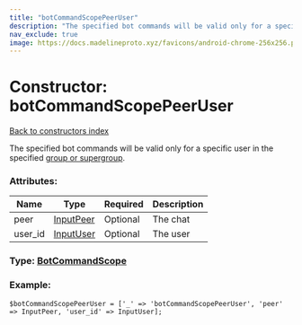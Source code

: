 ```yaml
---
title: "botCommandScopePeerUser"
description: "The specified bot commands will be valid only for a specific user in the specified group or supergroup."
nav_exclude: true
image: https://docs.madelineproto.xyz/favicons/android-chrome-256x256.png
---
```

# Constructor: botCommandScopePeerUser  
[Back to constructors index](/API_docs/constructors/index.html)



The specified bot commands will be valid only for a specific user in the specified [group or supergroup](https://core.telegram.org/api/channel).

### Attributes:

| Name     |    Type       | Required | Description |
|----------|---------------|----------|-------------|
|peer|[InputPeer](/API_docs/types/InputPeer.html) | Optional|The chat|
|user\_id|[InputUser](/API_docs/types/InputUser.html) | Optional|The user|



### Type: [BotCommandScope](/API_docs/types/BotCommandScope.html)


### Example:

```
$botCommandScopePeerUser = ['_' => 'botCommandScopePeerUser', 'peer' => InputPeer, 'user_id' => InputUser];
```  
